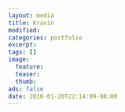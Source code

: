 ```yaml
---
layout: media
title: Kravin
modified:
categories: portfolio
excerpt:
tags: []
image:
  feature:
  teaser:
  thumb:
ads: false
date: 2016-01-20T22:14:09-08:00
---
```


